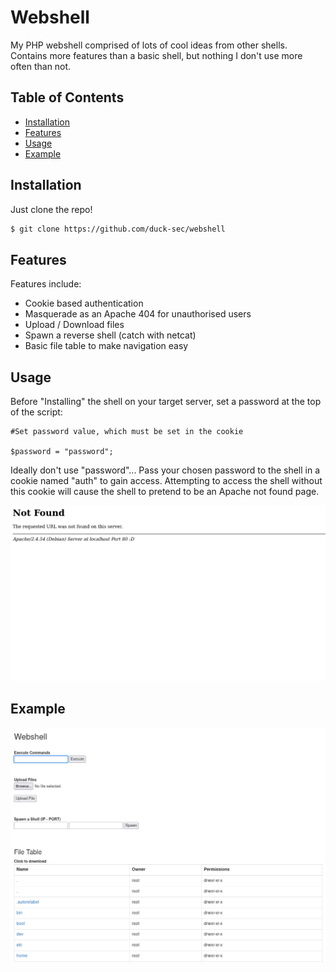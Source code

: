 # Webshell

My PHP webshell comprised of lots of cool ideas from other shells.
Contains more features than a basic shell, but nothing I don't use more often than not. 

## Table of Contents

- [Installation](#installation)
- [Features](#features)
- [Usage](#usage)
- [Example](#example)

## Installation

Just clone the repo!

```bash
$ git clone https://github.com/duck-sec/webshell
```

## Features

Features include: 
- Cookie based authentication
- Masquerade as an Apache 404 for unauthorised users
- Upload / Download files
- Spawn a reverse shell (catch with netcat)
- Basic file table to make navigation easy

## Usage

Before "Installing" the shell on your target server, set a password at the top of the script:

```
#Set password value, which must be set in the cookie

$password = "password";
```

Ideally don't use "password"...
Pass your chosen password to the shell in a cookie named "auth" to gain access. 
Attempting to access the shell without this cookie will cause the shell to pretend to be an Apache not found page.

![Screenshot](noauth.png)


## Example

![Screenshot](screenshot.png)